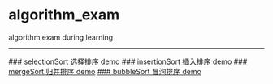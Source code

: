 # algorithm_exam
algorithm exam during learning
* * *
[### selectionSort 选择排序 demo](https://github.com/crystalcst/algorithm_exam/blob/master/selectionSort.js)
[### insertionSort 插入排序 demo](https://github.com/crystalcst/algorithm_exam/blob/master/insersionSort.js)
[### mergeSort 归并排序 demo](https://github.com/crystalcst/algorithm_exam/blob/master/mergeSort.js)
[### bubbleSort 冒泡排序 demo](https://github.com/crystalcst/algorithm_exam/blob/master/bubbleSort.js)